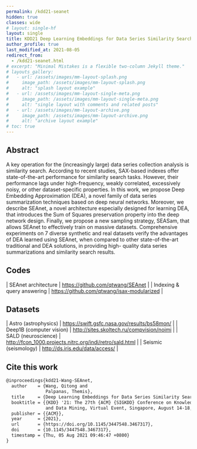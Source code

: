 ```yaml
---
permalink: /kdd21-seanet
hidden: true
classes: wide
# layout: single-hf
layout: single
title: KDD21 Deep Learning Embeddings for Data Series Similarity Search
author_profile: true
last_modified_at: 2021-08-05
redirect_from: 
  - /kdd21-seanet.html
# excerpt: "Minimal Mistakes is a flexible two-column Jekyll theme."
# layouts_gallery:
#   - url: /assets/images/mm-layout-splash.png
#     image_path: /assets/images/mm-layout-splash.png
#     alt: "splash layout example"
#   - url: /assets/images/mm-layout-single-meta.png
#     image_path: /assets/images/mm-layout-single-meta.png
#     alt: "single layout with comments and related posts"
#   - url: /assets/images/mm-layout-archive.png
#     image_path: /assets/images/mm-layout-archive.png
#     alt: "archive layout example"
# toc: true
---
```


## Abstract

A key operation for the (increasingly large) data series collection analysis is similarity search. According to recent studies, SAX-based indexes offer state-of-the-art performance for similarity search tasks. However, their performance lags under high-frequency, weakly correlated, excessively noisy, or other dataset-specific properties. In this work, we propose Deep Embedding Approximation (DEA), a novel family of data series summarization techniques based on deep neural networks. Moreover, we describe SEAnet, a novel architecture especially designed for learning DEA, that introduces the Sum of Squares preservation property into the deep network design. Finally, we propose a new sampling strategy, SEASam, that allows SEAnet to effectively train on massive datasets. Comprehensive experiments on 7 diverse synthetic and real datasets verify the advantages of DEA learned using SEAnet, when compared to other state-of-the-art traditional and DEA solutions, in providing high- quality data series summarizations and similarity search results.

## Codes

| SEAnet architecture | https://github.com/qtwang/SEAnet |
| Indexing & query answering | https://github.com/qtwang/isax-modularized |

## Datasets

| Astro (astrophysics) | https://swift.gsfc.nasa.gov/results/bs58mon/ |
| Deep1B (computer vision) | http://sites.skoltech.ru/compvision/noimi |
| SALD (neuroscience) | http://fcon_1000.projects.nitrc.org/indi/retro/sald.html |
| Seismic (seismology) | http://ds.iris.edu/data/access/ |

## Cite this work

```latex
@inproceedings{kdd21-Wang-SEAnet,
  author    = {Wang, Qitong and 
               Palpanas, Themis},
  title     = {Deep Learning Embeddings for Data Series Similarity Search},
  booktitle = {{KDD} '21: The 27th {ACM} {SIGKDD} Conference on Knowledge Discovery
               and Data Mining, Virtual Event, Singapore, August 14-18, 2021},
  publisher = {{ACM}},
  year      = {2021},
  url       = {https://doi.org/10.1145/3447548.3467317},
  doi       = {10.1145/3447548.3467317},
  timestamp = {Thu, 05 Aug 2021 09:46:47 +0800}
}
```